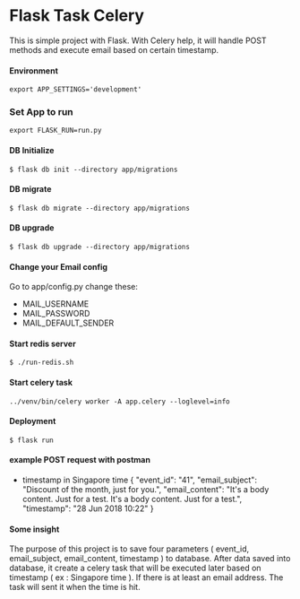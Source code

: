 # Flask Task Celery

This is simple project with Flask.
With Celery help, it will handle POST methods and execute email based on certain timestamp.

#### Environment
`export APP_SETTINGS='development'`

### Set App to run
`export FLASK_RUN=run.py`

#### DB Initialize
`$ flask db init --directory app/migrations`
#### DB migrate
`$ flask db migrate --directory app/migrations`
#### DB upgrade
`$ flask db upgrade --directory app/migrations`

#### Change your Email config
Go to app/config.py change these:
- MAIL_USERNAME
- MAIL_PASSWORD
- MAIL_DEFAULT_SENDER

#### Start redis server
`$ ./run-redis.sh`

#### Start celery task
`../venv/bin/celery worker -A app.celery --loglevel=info`

#### Deployment
`$ flask run`

#### example POST request with postman
- timestamp in Singapore time
{
	"event_id": "41",
	"email_subject": "Discount of the month, just for you.",
	"email_content": "It's a body content. Just for a test. It's a body content. Just for a test.",
	"timestamp": "28 Jun 2018 10:22"
}

#### Some insight
The purpose of this project is to save four parameters ( event_id, email_subject, email_content, timestamp ) to database. After data saved into database, it create a celery task that will be executed later based on timestamp ( ex : Singapore time ). If there is at least an email address. The task will sent it when the time is hit.
